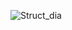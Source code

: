 ![Struct_dia](https://user-images.githubusercontent.com/81178250/132251048-2ed974b0-7c29-478f-ad25-2f27a83cdef5.png)

